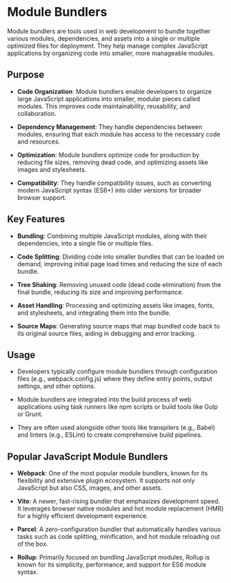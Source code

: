 # Module Bundlers

Module bundlers are tools used in web development to bundle together various modules, dependencies, and assets into a single or multiple optimized files for deployment. They help manage complex JavaScript applications by organizing code into smaller, more manageable modules.

## Purpose

- **Code Organization**: Module bundlers enable developers to organize large JavaScript applications into smaller, modular pieces called modules. This improves code maintainability, reusability, and collaboration.

- **Dependency Management**: They handle dependencies between modules, ensuring that each module has access to the necessary code and resources.

- **Optimization**: Module bundlers optimize code for production by reducing file sizes, removing dead code, and optimizing assets like images and stylesheets.

- **Compatibility**: They handle compatibility issues, such as converting modern JavaScript syntax (ES6+) into older versions for broader browser support.

## Key Features

- **Bundling**: Combining multiple JavaScript modules, along with their dependencies, into a single file or multiple files.

- **Code Splitting**: Dividing code into smaller bundles that can be loaded on demand, improving initial page load times and reducing the size of each bundle.

- **Tree Shaking**: Removing unused code (dead code elimination) from the final bundle, reducing its size and improving performance.

- **Asset Handling**: Processing and optimizing assets like images, fonts, and stylesheets, and integrating them into the bundle.

- **Source Maps**: Generating source maps that map bundled code back to its original source files, aiding in debugging and error tracking.

## Usage

- Developers typically configure module bundlers through configuration files (e.g., webpack.config.js) where they define entry points, output settings, and other options.

- Module bundlers are integrated into the build process of web applications using task runners like npm scripts or build tools like Gulp or Grunt.

- They are often used alongside other tools like transpilers (e.g., Babel) and linters (e.g., ESLint) to create comprehensive build pipelines.

## Popular JavaScript Module Bundlers

- **Webpack**: One of the most popular module bundlers, known for its flexibility and extensive plugin ecosystem. It supports not only JavaScript but also CSS, images, and other assets.

- **Vite**: A newer, fast-rising bundler that emphasizes development speed. It leverages browser native modules and hot module replacement (HMR) for a highly efficient development experience.

- **Parcel**: A zero-configuration bundler that automatically handles various tasks such as code splitting, minification, and hot module reloading out of the box.

- **Rollup**: Primarily focused on bundling JavaScript modules, Rollup is known for its simplicity, performance, and support for ES6 module syntax.
